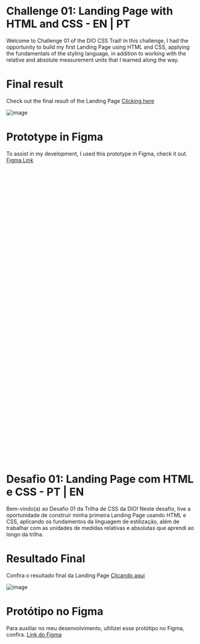 # Challenge 01: Landing Page with HTML and CSS - EN | PT
Welcome to Challenge 01 of the DIO CSS Trail! In this challenge, I had the opportunity to build my first Landing Page using HTML and CSS, applying the fundamentals of the styling language, in addition to working with the relative and absolute measurement units that I learned along the way.

# Final result
Check out the final result of the Landing Page [Clicking here](https://micheleambrosio.github.io/dio-trilha-css-desafio-01/)

![image](https://user-images.githubusercontent.com/55519539/183538055-6cce606c-7d1d-4d15-a4be-ffeb5b37c956.png)

# Prototype in Figma
To assist in my development, I used this prototype in Figma, check it out.
[Figma Link](https://www.figma.com/file/3PiokoJj9IhGDnNiWAJbz7/DIO---Desafio-01?node-id=2%3A6)
<br>
<br>
<br>
<br>
<br>
<br>
<br>
<br>
<br>
<br>
<br>
<br>
<br>
<br>
<br>
<br>
<br>
<br>
<br>
<br>
<br>
<br>
<br>
<br>
<br>
<br>
<br>
<br>
<br>
<br>
<br>
<br>
<br>
<br>
<br>
<br>
<br>
<br>
<br>
<br>
<br>
<br>
<br>
<br>
<br>
<br>
<br>
# Desafio 01: Landing Page com HTML e CSS - PT | EN
Bem-vindo(a) ao Desafio 01 da Trilha de CSS da DIO! Neste desafio, tive a oportunidade de construir minha primeira Landing Page usando HTML e CSS, aplicando os fundamentos da linguagem de estilização, além de trabalhar com as unidades de medidas relativas e absolutas que aprendi ao longo da trilha.

# Resultado Final
Confira o resultado final da Landing Page [Clicando aqui](https://micheleambrosio.github.io/dio-trilha-css-desafio-01/)

![image](https://user-images.githubusercontent.com/55519539/183538055-6cce606c-7d1d-4d15-a4be-ffeb5b37c956.png)

# Protótipo no Figma
Para auxiliar no meu desenvolvimento, ultilizei esse protótipo no Figma, confira.
[Link do Figma](https://www.figma.com/file/3PiokoJj9IhGDnNiWAJbz7/DIO---Desafio-01?node-id=2%3A6)

